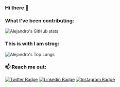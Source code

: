 ### Hi there 👋

<!--
**afrancocedeno/afrancocedeno** is a ✨ _special_ ✨ repository because its `README.md` (this file) appears on your GitHub profile.

Here are some ideas to get you started:

- 🔭 I’m currently working on ...
- 🌱 I’m currently learning ...
- 👯 I’m looking to collaborate on ...
- 🤔 I’m looking for help with ...
- 💬 Ask me about ...
- 😄 Pronouns: ...
- ⚡ Fun fact: ...
-->

<h3 align="left">What I've been contributing:</h3>
<!-- <p align="left"></p> -->


![Alejandro's GitHub stats](https://github-readme-stats.vercel.app/api?username=afrancocedeno&theme=dark&show_icons=true)


<h3 align="left">This is with I am strog:</h3>
<p align="left">
   <img src="https://github-readme-stats.vercel.app/api/top-langs/?username=afrancocedeno&hide=CSS,jupyter%20notebook&layout=compact&langs_count=10&text_color=daf7dc&bg_color=151515" alt="Alejandro's Top Langs">
</p>

<h3 align="left">📫 Reach me out:</h3>

[![Twitter Badge](https://img.shields.io/badge/-@afrancocedeno-00acee?style=flat&logo=Twitter&logoColor=white)](https://twitter.com/intent/follow?screen_name=afrancocedeno "Follow on Twitter")
[![Linkedin Badge](https://img.shields.io/badge/-afrancocedeno-blue?style=flat-square&logo=Linkedin&logoColor=white&link=https://www.linkedin.com/in/wisvem/)](https://www.linkedin.com/in/afrancocedeno/)
[![Instagram Badge](https://img.shields.io/badge/-afrancocedeno_-purple?style=flat-square&logo=instagram&logoColor=white&link=https://instagram.com/wisvem/)](https://instagram.com/afrancocedeno)
